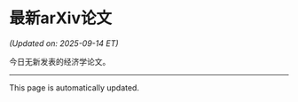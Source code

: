 # 最新arXiv论文

<!-- ARXIV_PAPERS_START -->
*(Updated on: 2025-09-14 ET)*

今日无新发表的经济学论文。
<!-- ARXIV_PAPERS_END -->

---
This page is automatically updated.
